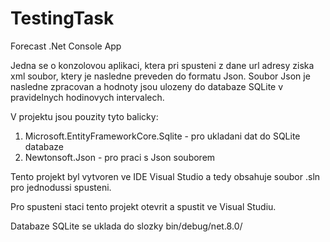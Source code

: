 # TestingTask
Forecast .Net Console App

Jedna se o konzolovou aplikaci, ktera pri spusteni z dane url adresy ziska xml soubor, ktery je nasledne preveden do formatu Json.
Soubor Json je nasledne zpracovan a hodnoty jsou ulozeny do databaze SQLite v pravidelnych hodinovych intervalech.

V projektu jsou pouzity tyto balicky:
1) Microsoft.EntityFrameworkCore.Sqlite - pro ukladani dat do SQLite databaze
2) Newtonsoft.Json - pro praci s Json souborem

Tento projekt byl vytvoren ve IDE Visual Studio a tedy obsahuje soubor .sln pro jednodussi spusteni.

Pro spusteni staci tento projekt otevrit a spustit ve Visual Studiu.

Databaze SQLite se uklada do slozky bin/debug/net.8.0/
